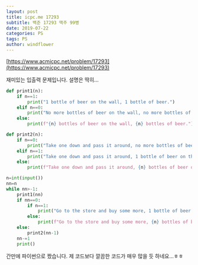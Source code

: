 ```yaml
---
layout: post
title: icpc.me 17293
subtitle: 백준 17293 맥주 99병
date: 2019-07-22
categories: PS
tags: PS
author: windflower
---
```


[https://www.acmicpc.net/problem/17293](https://www.acmicpc.net/problem/17293)

재미있는 입출력 문제입니다. 설명은 딱히...

```python
def print1(n):
    if n==1:
        print("1 bottle of beer on the wall, 1 bottle of beer.")
    elif n==0:
        print("No more bottles of beer on the wall, no more bottles of beer.")
    else:
        print(f"{n} bottles of beer on the wall, {n} bottles of beer.")

def print2(n):
    if n==0:
        print("Take one down and pass it around, no more bottles of beer on the wall.")
    elif n==1:
        print("Take one down and pass it around, 1 bottle of beer on the wall.")
    else:
        print(f"Take one down and pass it around, {n} bottles of beer on the wall.")

n=int(input())
nn=n
while nn>-1:
    print1(nn)
    if nn==0:
        if n==1:
            print("Go to the store and buy some more, 1 bottle of beer on the wall.")
        else:
            print(f"Go to the store and buy some more, {n} bottles of beer on the wall.")
    else:
        print2(nn-1)
    nn-=1
    print()
```

간만에 파이썬으로 짰습니다. 제 코드보다 깔끔한 코드가 매우 많을 듯 하네요...ㅎㅎ
